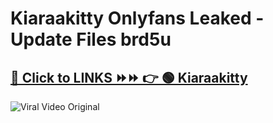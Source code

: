 
 # Kiaraakitty Onlyfans Leaked - Update Files brd5u

## <h2><a href="https://clipsfans.com/Kiaraakitty&ref=git">🔗 Click to LINKS ⏩⏩ 👉 🟢 Kiaraakitty </a></h2>

<a href="https://clipsfans.com/Kiaraakitty&ref=git" rel="nofollow" data-target="animated-image.originalLink"><img src="https://i.ibb.co.com/xMMVF88/686577567.gif" alt="Viral Video Original" style="max-width: 100%; display: inline-block;" data-target="animated-image.originalImage"></a>

